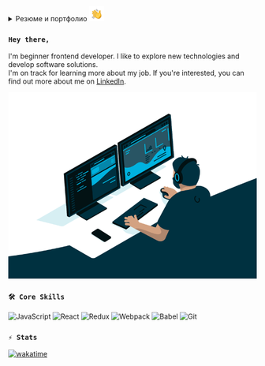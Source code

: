 

<details>
<summary>Резюме и портфолио <img src="https://github.com/dragndroper/dragndroper/blob/main/assets/hand.gif" width="30"></a></summary>
  

[Russian](https://drive.google.com/file/d/1awZUpNWjUZttDM3QbYwWb3CT2sZAPqli/view?usp=sharing)  
[English](https://drive.google.com/file/d/1qD5ovceTERrKggfGhqJXABTomcZLtUTA/view?usp=sharing)
</details>

###  `Hey there,` 

I'm beginner frontend developer. I like to explore new technologies and develop software solutions.  
I'm on track for learning more about my job. If you're interested, you can find out more about me on [LinkedIn](https://www.linkedin.com/in/dragndroper/).


[![Header](https://github.com/dragndroper/dragndroper/blob/main/assets/computer.gif)](#)

### `🛠 Core Skills`  

![JavaScript](https://img.shields.io/badge/-JavaScript-003140?style=for-the-badge&logo=javaScript&logoColor=E9D54D)
![React](https://img.shields.io/badge/-React-003140?style=for-the-badge&logo=React&logoColor=61dafb)
![Redux](https://img.shields.io/badge/-Redux-003140?style=for-the-badge&logo=Redux&logoColor=764bbc)
![Webpack](https://img.shields.io/badge/-WebPack-003140?style=for-the-badge&logo=WebPack&logoColor=114873)
![Babel](https://img.shields.io/badge/-Babel-003140?style=for-the-badge&logo=Babel&logoColor=F9DC3E)
![Git](https://img.shields.io/badge/-Git-003140?style=for-the-badge&logo=Git&logoColor=#F04F33)

### `⚡ Stats`  

[![wakatime](https://wakatime.com/badge/user/a3544e78-28d0-4553-bc2e-6cf758747cb3.svg?style=flat-square)](https://wakatime.com/@a3544e78-28d0-4553-bc2e-6cf758747cb3)





